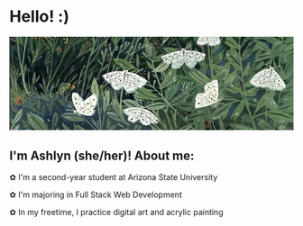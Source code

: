 # Hello! :)

![alt text](header.jpg)

## I'm Ashlyn (she/her)! About me:

✿ I'm a second-year student at Arizona State University

✿ I'm majoring in Full Stack Web Development

✿ In my freetime, I practice digital art and acrylic painting
  
